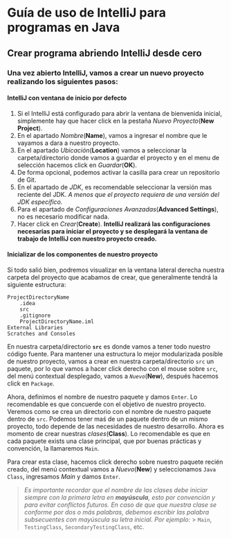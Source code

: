 # Guía de uso de IntelliJ para programas en Java

## Crear programa abriendo IntelliJ desde cero

### Una vez abierto IntelliJ, vamos a crear un nuevo proyecto realizando los siguientes pasos:

#### IntelliJ con ventana de inicio por defecto

1. Si el IntelliJ está configurado para abrir la ventana de bienvenida inicial, simplemente hay que hacer click en la pestaña _Nuevo Proyecto_(**New Project**).
2. En el apartado _Nombre_(**Name**), vamos a ingresar el nombre que le vayamos a dara a nuestro proyecto.
3. En el apartado _Ubicación_(**Location**) vamos a seleccionar la carpeta/directorio donde vamos a guardar el proyecto y en el menu de selección hacemos click en _Guardar_(**OK**).
4. De forma opcional, podemos activar la casilla para crear un repositorio de Git.
5. En el apartado de _JDK_, es recomendable seleccionar la versión mas reciente del JDK. _A menos que el proyecto requiera de una versión del JDK específico._
6. Para el apartado de _Configuraciones Avanzadas_(**Advanced Settings**), no es necesario modificar nada.
7. Hacer click en _Crear_(**Create**).
   **IntelliJ realizará las configuraciones necesarias para iniciar el proyecto y se desplegará la ventana de trabajo de IntelliJ con nuestro proyecto creado.**

#### Inicializar de los componentes de nuestro proyecto

Si todo salió bien, podremos visualizar en la ventana lateral derecha nuestra carpeta del proyecto que acabamos de crear, que generalmente tendrá la siguiente estructura:

```
ProjectDirectoryName
    .idea
    src
    .gitignore
    ProjectDirectoryName.iml
External Libraries
Scratches and Consoles
```

En nuestra carpeta/directorio **`src`** es donde vamos a tener todo nuestro código fuente.
Para mantener una estructura lo mejor modularizada posible de nuestro proyecto, vamos a crear en nuestra carpeta/directorio `src` un paquete, por lo que vamos a hacer click derecho con el mouse sobre `src`, del menú contextual desplegado, vamos a _`Nuevo`_(**New**), después hacemos click en `Package`.

Ahora, definimos el nombre de nuestro paquete y damos `Enter`. Lo recomendable es que concuerde con el objetivo de nuestro proyecto.
Veremos como se crea un directorio
con el nombre de nuestro paquete dentro de `src`. Podemos tener maś de un paquete dentro de un mismo proyecto, todo depende de las necesidades de nuestro desarrollo.
Ahora es momento de crear nuestras _clases_(**Class**). Lo recomendable es que en cada paquete exists una clase principal, que por buenas prácticas y convención, la llamaremos `Main`.

Para crear esta clase, hacemos click derecho sobre nuestro paquete recién creado, del menú contextual vamos a _Nuevo_(**New**) y seleccionamos `Java Class`, ingresamos _Main_ y damos `Enter`.

> _Es importante recordar que el nombre de las clases debe iniciar siempre con la primera letra en **mayúscula**, esto por convención y para evitar conflictos futuros. En caso de que que nuestra clase se conforme por dos o más palabras, debemos escribir las palabra subsecuentes con mayúscula su letra inicial. Por ejemplo:_ > `Main`, `TestingClass`, `SecondaryTestingClass`, etc.
